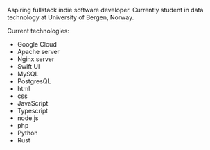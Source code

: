 Aspiring fullstack indie software developer. Currently student in data technology at University of Bergen, Norway.

Current technologies:
- Google Cloud
- Apache server
- Nginx server
- Swift UI
- MySQL
- PostgresQL
- html
- css
- JavaScript
- Typescript
- node.js
- php
- Python
- Rust
